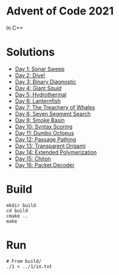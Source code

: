 # Advent of Code 2021

In C++

# Solutions
- [Day 1: Sonar Sweep](1/solution.cpp)
- [Day 2: Dive!](2/solution.cpp)
- [Day 3: Binary Diagnostic](3/solution.cpp)
- [Day 4: Giant Squid](4/solution.cpp)
- [Day 5: Hydrothermal](5/solution.cpp)
- [Day 6: Lanternfish](6/solution.cpp)
- [Day 7: The Treachery of Whales](7/solution.cpp)
- [Day 8: Seven Segment Search](8/solution.cpp)
- [Day 9: Smoke Basin](9/solution.cpp)
- [Day 10: Syntax Scoring](10/solution.cpp)
- [Day 11: Dumbo Octopus](11/solution.cpp)
- [Day 12: Passage Pathing](12/solution.cpp)
- [Day 13: Transparent Origami](13/solution.cpp)
- [Day 14: Extended Polymerization](14/solution.cpp)
- [Day 15: Chiton](15/solution.cpp)
- [Day 16: Packet Decoder](16/solution.cpp)

# Build

```
mkdir build
cd build
cmake ..
make
```

# Run

```
# From build/
./1 < ../1/in.txt
```
